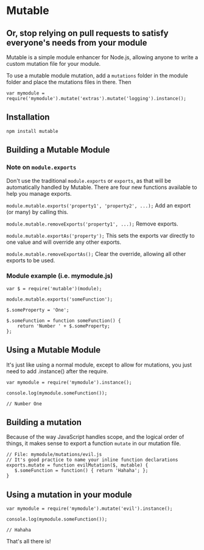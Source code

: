 # Mutable

## Or, stop relying on pull requests to satisfy everyone's needs from your module

Mutable is a simple module enhancer for Node.js, allowing anyone to write a custom mutation file for your module.

To use a mutable module mutation, add a `mutations` folder in the module folder and place the mutations files in there. Then

    var mymodule = require('mymodule').mutate('extras').mutate('logging').instance();


## Installation

    npm install mutable

## Building a Mutable Module

### Note on `module.exports`

Don't use the traditional `module.exports` or `exports`, as that will be automatically handled by Mutable. There are four new functions available to help you manage exports.

`module.mutable.exports('property1', 'property2', ...);` Add an export (or many) by calling this.

`module.mutable.removeExports('property1', ...);` Remove exports.

`module.mutable.exportAs('property');` This sets the exports var directly to one value and will override any other exports.

`module.mutable.removeExportAs();` Clear the override, allowing all other exports to be used.

### Module example (i.e. mymodule.js)

    var $ = require('mutable')(module);
    
    module.mutable.exports('someFunction');
    
    $.someProperty = 'One';
    
    $.someFunction = function someFunction() {
        return 'Number ' + $.someProperty;
    };
    
## Using a Mutable Module

It's just like using a normal module, except to allow for mutations, you just need to add .instance() after the require.

    var mymodule = require('mymodule').instance();
    
    console.log(mymodule.someFunction());
    
    // Number One
    
## Building a mutation

Because of the way JavaScript handles scope, and the logical order of things, it makes sense to export a function `mutate` in our mutation file.

    // File: mymodule/mutations/evil.js
    // It's good practice to name your inline function declarations
    exports.mutate = function evilMutation($, mutable) {
       $.someFunction = function() { return 'Hahaha'; };
    }

## Using a mutation in your module

    var mymodule = require('mymodule').mutate('evil').instance();
    
    console.log(mymodule.someFunction());
    
    // Hahaha
    
That's all there is!
